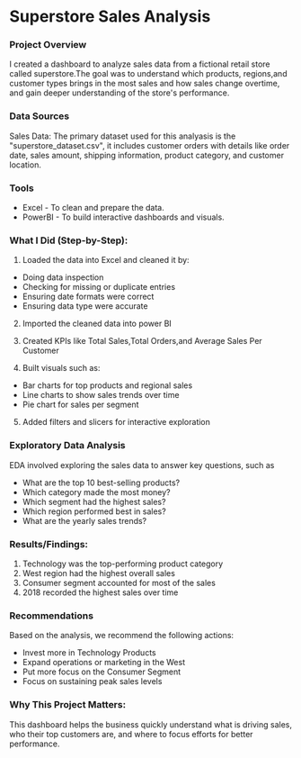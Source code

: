 # Superstore Sales Analysis

### Project Overview

I created a dashboard to analyze sales data from a fictional retail store called superstore.The goal was to understand which products, regions,and customer types brings in the most sales and how sales change overtime, and gain deeper understanding of the store's performance.

### Data Sources

Sales Data: The primary dataset used for this analyasis is the "superstore_dataset.csv", it includes customer orders with details like order date, sales amount, shipping information, product category, and customer location.

### Tools

- Excel - To clean and prepare the data.
- PowerBI - To build interactive dashboards and visuals.


### What I Did (Step-by-Step):

1. Loaded the data into Excel and cleaned it by:
- Doing data inspection
- Checking for missing or duplicate entries
- Ensuring date formats were correct
- Ensuring data type were accurate

2. Imported the cleaned data into power BI	
            
3. Created KPIs like Total Sales,Total Orders,and Average Sales Per Customer	

4. Built visuals such as:
 - Bar charts for top products and regional sales
 - Line charts to show sales trends over time
 - Pie chart for sales per segment

  5. Added filters and slicers for interactive exploration

### Exploratory Data Analysis

EDA involved exploring the sales data to answer key questions, such as

- What are the top 10 best-selling products?
- Which category made the most money?
- Which segment had the highest sales?
- Which region performed best in sales?
- What are the yearly sales trends?
     
 ### Results/Findings:

1. Technology was the top-performing product category
2. West region had the highest overall sales
3. Consumer segment accounted for most of the sales
4. 2018 recorded the highest sales over time

### Recommendations

Based on the analysis, we recommend the following actions:
- Invest more in Technology Products
- Expand operations or marketing in the West
- Put more focus on the Consumer Segment
- Focus on sustaining peak sales levels

### Why This Project Matters:

This dashboard helps the business quickly understand what is driving sales, who their top customers are, and where to focus efforts for better performance.

  


